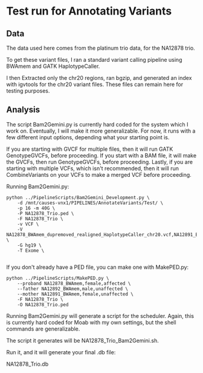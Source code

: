 # Test run for Annotating Variants

## Data
The data used here comes from the platinum trio data, for the NA12878 trio.  

To get these variant files, I ran a standard variant calling pipeline using BWAmem and GATK HaplotypeCaller.

I then Extracted only the chr20 regions, ran bgzip, and generated an index with igvtools for the chr20 variant files. These files can remain here for testing purposes.

## Analysis
The script Bam2Gemini.py is currently hard coded for the system which I work on. Eventually, I will make it more generalizable. For now, it runs with a few different input options, depending what your starting point is.

If you are starting with GVCF for multiple files, then it will run GATK GenotypeGVCFs, before proceeding. If you start with a BAM file, it will make the GVCFs, then run GenotypeGVCFs, before proceeding. Lastly, if you are starting with multiple VCFs, which isn't recommended, then it will run CombineVariants on your VCFs to make a merged VCF before proceeding.

Running Bam2Gemini.py:
```
python ../PipelineScripts/Bam2Gemini_Development.py \
	-d /mnt/causes-vnx1/PIPELINES/AnnotateVariants/Test/ \
	-p 16 -m 40G \
	-P NA12878_Trio.ped \
	-F NA12878_Trio \
	-v VCF \
	-V NA12878_BWAmem_dupremoved_realigned_HaplotypeCaller_chr20.vcf,NA12891_BWAmem_dupremoved_realigned_HaplotypeCaller_chr20.vcf,NA12892_BWAmem_dupremoved_realigned_HaplotypeCaller_chr20.vcf \
	-G hg19 \
	-T Exome \
	
```
If you don't already have a PED file, you can make one with MakePED.py:

```
python ../PipelineScripts/MakePED.py \
	--proband NA12878_BWAmem,female,affected \
	--father NA12892_BWAmem,male,unaffected \
	--mother NA12891_BWAmem,female,unaffected \
	-F NA12878_Trio \
	-O NA12878_Trio.ped 
```

Running Bam2Gemini.py will generate a script for the scheduler. Again, this is currently hard coded for Moab with my own settings, but the shell commands are generalizable. 

The script it generates will be NA12878_Trio_Bam2Gemini.sh.

Run it, and it will generate your final .db file:

NA12878_Trio.db




